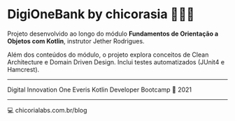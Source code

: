 # DigiOneBank by chicorasia :bank::euro::dollar:

Projeto desenvolvido ao longo do módulo **Fundamentos de Orientação a Objetos com Kotlin**, instrutor Jether Rodrigues.

Além dos conteúdos do módulo, o projeto explora conceitos de Clean Architecture e Domain Driven Design.
Inclui testes automatizados (JUnit4 e Hamcrest).

*****

Digital Innovation One
Everis Kotlin Developer Bootcamp :green_heart:
2021

****

:computer: chicorialabs.com.br/blog